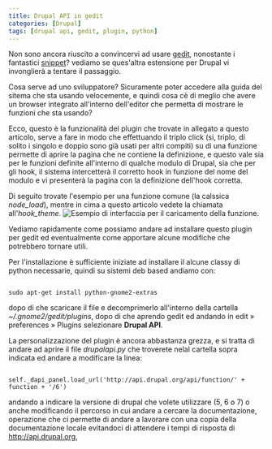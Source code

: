 ```yaml
---
title: Drupal API in gedit
categories: [Drupal]
tags: [drupal api, gedit, plugin, python]
---
```

Non sono ancora riuscito a convincervi ad usare <a href="http://live.gnome.org/Gedit">gedit</a>, nonostante i fantastici <a href="/drupal/gedit_drupal_snippet">snippet</a>? vediamo se ques'altra estensione per Drupal vi invonglierà a tentare il passaggio.
<!--break-->
Cosa serve ad uno sviluppatore? Sicuramente poter accedere alla guida del sitema che sta usando velocemente, e quindi cosa cè di meglio che avere un browser integrato all'interno dell'editor che permetta di mostrare le funzioni che sta usando?

Ecco, questo è la funzionalità del plugin che trovate in allegato a questo articolo, serve a fare in modo che effettuando il triplo click (si, triplo, di solito i singolo e doppio sono già usati per altri compiti) su di una funzione permette di aprire la pagina che ne contiene la definizione, e questo vale sia per le funzioni definite all'interno di qualche modulo di Drupal, sia che per gli hook, il sistema intercetterà il corretto hook in funzione del nome del modulo e vi presenterà la pagina con la definizione dell'hook corretta.

Di seguito trovate l'esempio per una funzione comune (la calssica _node_load_), mentre in cima a questo articolo vedete la chiamata all'_hook_theme_.
<img src="/files/articolo/80/function_jpeg_15240.jpeg" alt="Esempio di interfaccia per il caricamento della funzione." />

Vediamo rapidamente come possiamo andare ad installare questo plugin per gedit ed eventualmente come apportare alcune modifiche che potrebbero tornare utili. 

Per l'installazione è sufficiente iniziate ad installare il alcune classy di python necessarie, quindi su sistemi deb based andiamo con:
~~~language-php

sudo apt-get install python-gnome2-extras
~~~

dopo di che scaricare il file e decomprimerlo all'interno della cartella _~/.gnome2/gedit/plugins_, dopo di che aprendo gedit ed andando in edit &raquo; preferences &raquo; Plugins selezionare **Drupal API**.

La personalizzazione del plugin è ancora abbastanza grezza, e si tratta di andare ad aprire il file _drupalapi.py_ che troverete nelal cartella sopra indicata ed andare a modificare la linea:
~~~language-php

self._dapi_panel.load_url('http://api.drupal.org/api/function/' + function + '/6')
~~~

andando a indicare la versione di drupal che volete utilizzare (5, 6 o 7) o anche modificando il percorso in cui andare a cercare la documentazione, operazione che ci permette di andare a lavorare con una copia della documentazione locale evitandoci di attendere i tempi di risposta di http://api.drupal.org,